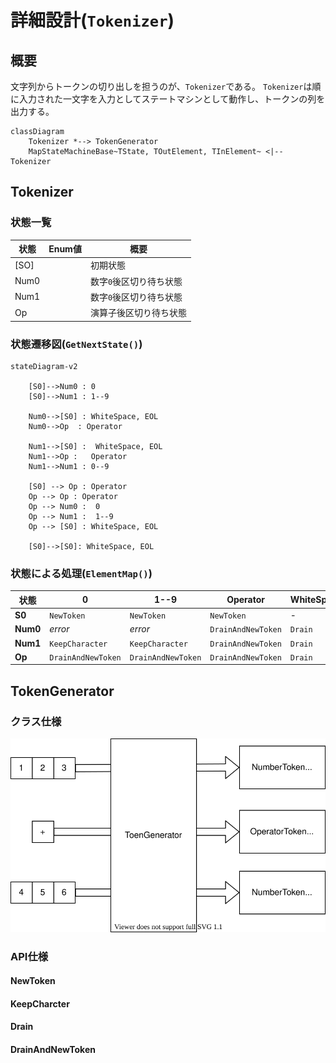 # 詳細設計(`Tokenizer`)

## 概要
文字列からトークンの切り出しを担うのが、`Tokenizer`である。
`Tokenizer`は順に入力された一文字を入力としてステートマシンとして動作し、トークンの列を出力する。



```mermaid
classDiagram
    Tokenizer *--> TokenGenerator
    MapStateMachineBase~TState, TOutElement, TInElement~ <|-- Tokenizer
```

## Tokenizer

### 状態一覧

| 状態 | Enum値 | 概要                    |
| ---- | ------ | ----------------------- |
| [SO] |        | 初期状態                |
| Num0 |        | 数字`0`後区切り待ち状態 |
| Num1 |        | 数字`0`後区切り待ち状態 |
| Op   |        | 演算子後区切り待ち状態  |

### 状態遷移図(`GetNextState()`)

```mermaid
stateDiagram-v2
    
    [S0]-->Num0 : 0
    [S0]-->Num1 : 1--9

    Num0-->[S0] : WhiteSpace, EOL
    Num0-->Op  : Operator

    Num1-->[S0] :  WhiteSpace, EOL
    Num1-->Op :   Operator
    Num1-->Num1 : 0--9

    [S0] --> Op : Operator
    Op --> Op : Operator
    Op --> Num0 :  0
    Op --> Num1 :  1--9
    Op --> [S0] : WhiteSpace, EOL

    [S0]-->[S0]: WhiteSpace, EOL
```

### 状態による処理(`ElementMap()`)

| 状態     | 0                  | 1--9               | Operator           | WhiteSpace | EOL     |
| -------- | ------------------ | ------------------ | ------------------ | ---------- | ------- |
| **S0**   | `NewToken`         | `NewToken`         | `NewToken`         | -          | -       |
| **Num0** | *error*            | *error*            | `DrainAndNewToken` | `Drain`    | `Drain` |
| **Num1** | `KeepCharacter`    | `KeepCharacter`    | `DrainAndNewToken` | `Drain`    | `Drain` |
| **Op**   | `DrainAndNewToken` | `DrainAndNewToken` | `DrainAndNewToken` | `Drain`    | `Drain` |

## TokenGenerator

### クラス仕様

![概念図](img/TokenGenerator1.drawio.svg)

### API仕様

#### NewToken

#### KeepCharcter

#### Drain

#### DrainAndNewToken
